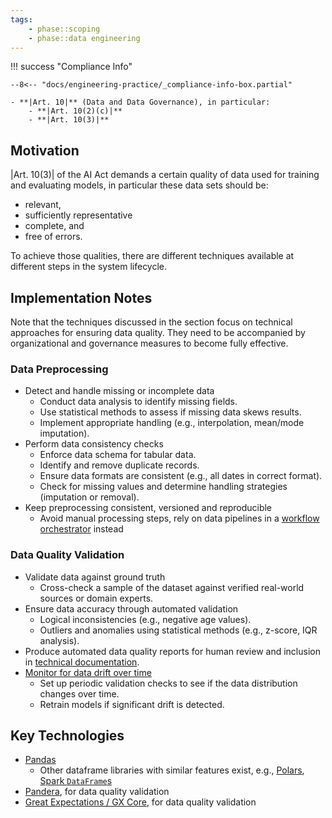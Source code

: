 ```yaml
---
tags:
    - phase::scoping
    - phase::data engineering
---
```


!!! success "Compliance Info"

    --8<-- "docs/engineering-practice/_compliance-info-box.partial"

    - **|Art. 10|** (Data and Data Governance), in particular:
        - **|Art. 10(2)(c)|**
        - **|Art. 10(3)|**

## Motivation

|Art. 10(3)| of the AI Act demands a certain quality of data used for training and
evaluating models, in particular these data sets should be:

- relevant,
- sufficiently representative
- complete, and
- free of errors.

To achieve those qualities, there are different techniques available at different steps in the system lifecycle.

## Implementation Notes

Note that the techniques discussed in the section focus on technical approaches for ensuring data quality.
They need to be accompanied by organizational and governance measures to become fully effective.

### Data Preprocessing

-   Detect and handle missing or incomplete data
    -   Conduct data analysis to identify missing fields.
    -   Use statistical methods to assess if missing data skews results.
    -   Implement appropriate handling (e.g., interpolation, mean/mode imputation).
-   Perform data consistency checks
    -   Enforce data schema for tabular data.
    -   Identify and remove duplicate records.
    -   Ensure data formats are consistent (e.g., all dates in correct format).
    -   Check for missing values and determine handling strategies (imputation or removal).
-   Keep preprocessing consistent, versioned and reproducible
    -   Avoid manual processing steps, rely on data pipelines in a [workflow orchestrator](../orchestration.md) instead

### Data Quality Validation

-   Validate data against ground truth
    -   Cross-check a sample of the dataset against verified real-world sources or domain experts.
-   Ensure data accuracy through automated validation
    -   Logical inconsistencies (e.g., negative age values).
    -   Outliers and anomalies using statistical methods (e.g., z-score, IQR analysis).
-   Produce automated data quality reports for human review and inclusion in [technical documentation](../../conformity/documents/technical-documentation.md).
-   [Monitor for data drift over time](../model-monitoring.md)
    -   Set up periodic validation checks to see if the data distribution changes over time.
    -   Retrain models if significant drift is detected.

## Key Technologies

- [Pandas](https://pandas.pydata.org)
    - Other dataframe libraries with similar features exist, e.g., [Polars](https://docs.pola.rs/), [Spark `DataFrame`s](https://spark.apache.org/docs/latest/sql-programming-guide.html)
-   [Pandera](https://pandera.readthedocs.io/en/stable/), for data quality validation
-   [Great Expectations / GX Core](https://docs.greatexpectations.io/docs/core/introduction/), for data quality validation
